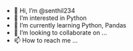 - 👋 Hi, I’m @senthil234
- 👀 I’m interested in Python
- 🌱 I’m currently learning Python, Pandas
- 💞️ I’m looking to collaborate on ...
- 📫 How to reach me ...

<!---
senthil234 is a ✨ special ✨ repository because its `README.md` (this file) appears on your GitHub profile.
You can click the Preview link to take a look at your changes.
--->
